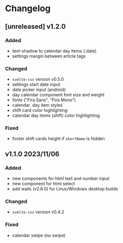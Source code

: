 # Changelog

## [unreleased] v1.2.0

### Added

- text-shadow to calendar day items (.date)
- settings margin between article tags

### Changed

- `svelte-css` version v0.5.0
- settings start date input
- date picker input (android)
- day calendar component font size and weight
- fonts ("Fira Sans", "Fira Mono")
- calendar .day item styles
- shift card color highlighting
- calendar day items (shift) color highlighting

### Fixed

- footer shift cards height if `shortName` is hidden 

## v1.1.0 2023/11/06

### Added

- new components for html text and number input
- new component for html select
- add wails (v2.6.0) for Linux/Windows desktop builds

### Changed

- `svelte-css` version v0.4.2

### Fixed

- calendar swipe (no swipe)
